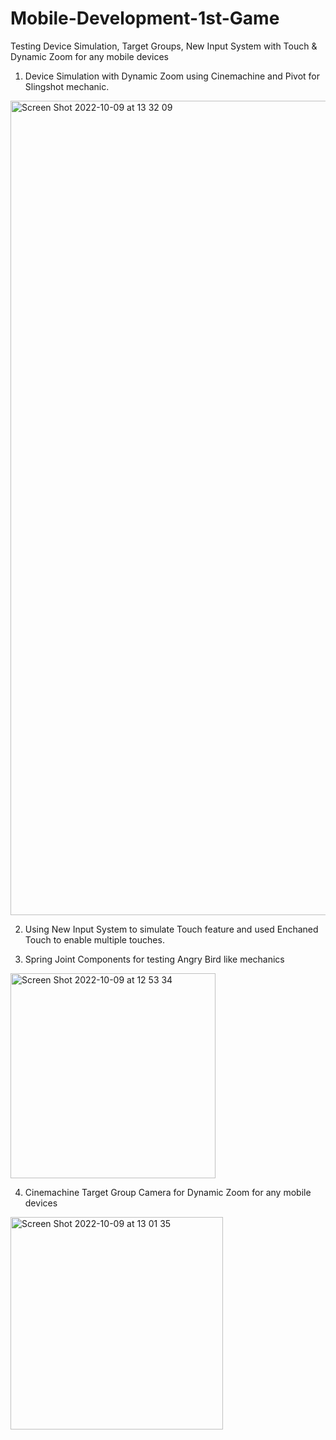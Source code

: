 # Mobile-Development-1st-Game
Testing Device Simulation, Target Groups, New Input System with Touch &amp; Dynamic Zoom for any mobile devices

1. Device Simulation with Dynamic Zoom using Cinemachine and Pivot for Slingshot mechanic.

<img width="1303" alt="Screen Shot 2022-10-09 at 13 32 09" src="https://user-images.githubusercontent.com/103945243/194742790-3bd32e22-328e-40d2-b74d-d40b84877bd6.png">

2. Using New Input System to simulate Touch feature and used Enchaned Touch to enable multiple touches.

3. Spring Joint Components for testing Angry Bird like mechanics

<img width="328" alt="Screen Shot 2022-10-09 at 12 53 34" src="https://user-images.githubusercontent.com/103945243/194742829-d61eae0d-1dc3-40a2-9691-637af2e9075c.png">

4. Cinemachine Target Group Camera for Dynamic Zoom for any mobile devices

<img width="340" alt="Screen Shot 2022-10-09 at 13 01 35" src="https://user-images.githubusercontent.com/103945243/194742834-b8fdfe87-1a9e-4808-b5ba-903162a1ce11.png">




